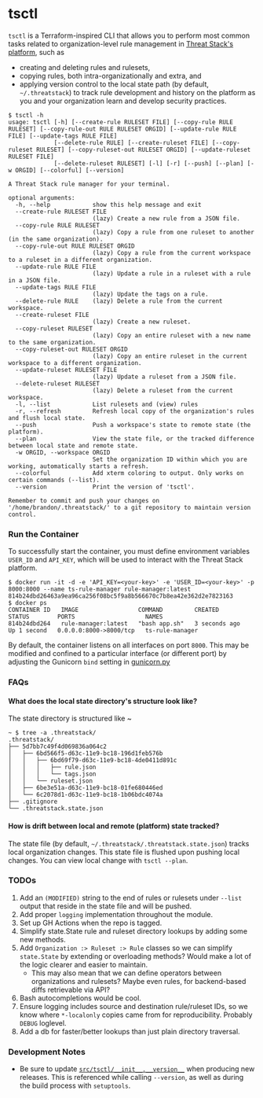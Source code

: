 tsctl
=====

`tsctl` is a Terraform-inspired CLI that allows you to perform most common tasks related to organization-level rule management in [Threat Stack's platform](https://www.threatstack.com/), such as

* creating and deleting rules and rulesets,
* copying rules, both intra-organizationally and extra, and
* applying version control to the local state path (by default, `~/.threatstack`) to track rule development and history on the platform as you and your organization learn and develop security practices.

```text
$ tsctl -h
usage: tsctl [-h] [--create-rule RULESET FILE] [--copy-rule RULE RULESET] [--copy-rule-out RULE RULESET ORGID] [--update-rule RULE FILE] [--update-tags RULE FILE]
             [--delete-rule RULE] [--create-ruleset FILE] [--copy-ruleset RULESET] [--copy-ruleset-out RULESET ORGID] [--update-ruleset RULESET FILE]
             [--delete-ruleset RULESET] [-l] [-r] [--push] [--plan] [-w ORGID] [--colorful] [--version]

A Threat Stack rule manager for your terminal.

optional arguments:
  -h, --help            show this help message and exit
  --create-rule RULESET FILE
                        (lazy) Create a new rule from a JSON file.
  --copy-rule RULE RULESET
                        (lazy) Copy a rule from one ruleset to another (in the same organization).
  --copy-rule-out RULE RULESET ORGID
                        (lazy) Copy a rule from the current workspace to a ruleset in a different organization.
  --update-rule RULE FILE
                        (lazy) Update a rule in a ruleset with a rule in a JSON file.
  --update-tags RULE FILE
                        (lazy) Update the tags on a rule.
  --delete-rule RULE    (lazy) Delete a rule from the current workspace.
  --create-ruleset FILE
                        (lazy) Create a new ruleset.
  --copy-ruleset RULESET
                        (lazy) Copy an entire ruleset with a new name to the same organization.
  --copy-ruleset-out RULESET ORGID
                        (lazy) Copy an entire ruleset in the current workspace to a different organization.
  --update-ruleset RULESET FILE
                        (lazy) Update a ruleset from a JSON file.
  --delete-ruleset RULESET
                        (lazy) Delete a ruleset from the current workspace.
  -l, --list            List rulesets and (view) rules
  -r, --refresh         Refresh local copy of the organization's rules and flush local state.
  --push                Push a workspace's state to remote state (the platform).
  --plan                View the state file, or the tracked difference between local state and remote state.
  -w ORGID, --workspace ORGID
                        Set the organization ID within which you are working, automatically starts a refresh.
  --colorful            Add xterm coloring to output. Only works on certain commands (--list).
  --version             Print the version of 'tsctl'.

Remember to commit and push your changes on '/home/brandon/.threatstack/' to a git repository to maintain version control.

```

### Run the Container

To successfully start the container, you must define environment variables `USER_ID` and `API_KEY`, which will be used to interact with the Threat Stack platform.
```shell
$ docker run -it -d -e 'API_KEY=<your-key>' -e 'USER_ID=<your-key>' -p 8000:8000 --name ts-rule-manager rule-manager:latest
814b24dbd26463a9ea96ca256f08bc5f9a8b566670c7b8ea42e362d2e7823163
$ docker ps
CONTAINER ID   IMAGE                 COMMAND         CREATED         STATUS        PORTS                    NAMES
814b24dbd264   rule-manager:latest   "bash app.sh"   3 seconds ago   Up 1 second   0.0.0.0:8000->8000/tcp   ts-rule-manager

```
By default, the container listens on all interfaces on port `8000`. This may be modified and confined to a particular interface (or different port) by adjusting the Gunicorn `bind` setting in [gunicorn.py](src/api/gunicorn.py#L28)

### FAQs

#### What does the local state directory's structure look like?

The state directory is structured like ~
```text
~ $ tree -a .threatstack/
.threatstack/
├── 5d7bb7c49f4d069836a064c2
│   ├── 6bd566f5-d63c-11e9-bc18-196d1feb576b
│   │   ├── 6bd69f79-d63c-11e9-bc18-4de0411d891c
│   │   │   ├── rule.json
│   │   │   └── tags.json
│   │   └── ruleset.json
│   ├── 6be3e51a-d63c-11e9-bc18-01fe680446ed
│   └── 6c2078d1-d63c-11e9-bc18-1b06bdc4074a
├── .gitignore
└── .threatstack.state.json
```

#### How is drift between local and remote (platform) state tracked?

The state file (by default, `~/.threatstack/.threatstack.state.json`) tracks local organization changes. This state file is flushed upon pushing local changes. You can view local change with `tsctl --plan`.

### TODOs

1. Add an `(MODIFIED)` string to the end of rules or rulesets under `--list` output that reside in the state file and will be pushed.
2. Add proper `logging` implementation throughout the module.
3. Set up GH Actions when the repo is tagged.
4. Simplify state.State rule and ruleset directory lookups by adding some new methods.
5. Add `Organization :> Ruleset :> Rule` classes so we can simplify `state.State` by extending or overloading methods? Would make a lot of the logic clearer and easier to maintain.
    - This may also mean that we can define operators between organizations and rulesets? Maybe even rules, for backend-based diffs retrievable via API?
6. Bash autocompletions would be cool.
7. Ensure logging includes source and destination rule/ruleset IDs, so we know where `*-localonly` copies came from for reproducibility. Probably `DEBUG` loglevel.
8. Add a db for faster/better lookups than just plain directory traversal.

### Development Notes

* Be sure to update [`src/tsctl/__init__.__version__`](src/tsctl/__init__.py) when producing new releases. This is referenced while calling `--version`, as well as during the build process with `setuptools`.